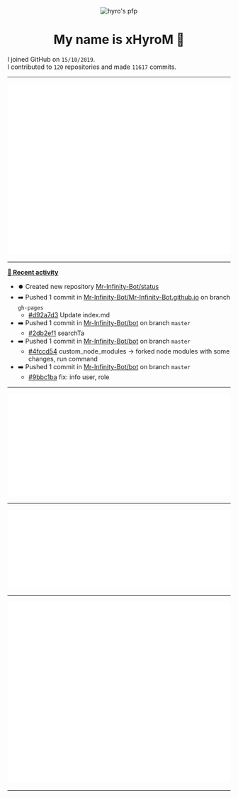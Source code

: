<p align="center">
    <img src="https://avatars.githubusercontent.com/u/56601352" width="192" alt="hyro's pfp" />
    <h1 align="center">My name is xHyroM 👋</h1>
</p>

I joined GitHub on `15/10/2019`.  
I contributed to `120` repositories and made `11617` commits.  

___

<img src="https://github.com/xHyroM/xHyroM/blob/master/.cache/base.svg">

___

**[📰 Recent activity](https://github.com/xHyroM)**
* ⏺️ Created new repository  [Mr-Infinity-Bot/status](https://github.com/Mr-Infinity-Bot/status)
* ➡️ Pushed 1 commit in [Mr-Infinity-Bot/Mr-Infinity-Bot.github.io](https://github.com/Mr-Infinity-Bot/Mr-Infinity-Bot.github.io) on branch `gh-pages`
  * [#d92a7d3](https://github.com/Mr-Infinity-Bot/Mr-Infinity-Bot.github.io/commit/d92a7d3) Update index.md
* ➡️ Pushed 1 commit in [Mr-Infinity-Bot/bot](https://github.com/Mr-Infinity-Bot/bot) on branch `master`
  * [#2db2ef1](https://github.com/Mr-Infinity-Bot/bot/commit/2db2ef1) searchTa
* ➡️ Pushed 1 commit in [Mr-Infinity-Bot/bot](https://github.com/Mr-Infinity-Bot/bot) on branch `master`
  * [#4fccd54](https://github.com/Mr-Infinity-Bot/bot/commit/4fccd54) custom_node_modules -&gt; forked node modules with some changes, run command
* ➡️ Pushed 1 commit in [Mr-Infinity-Bot/bot](https://github.com/Mr-Infinity-Bot/bot) on branch `master`
  * [#9bbc1ba](https://github.com/Mr-Infinity-Bot/bot/commit/9bbc1ba) fix: info user, role


___

<img src="https://github.com/xHyroM/xHyroM/blob/master/.cache/isocalendar.svg">

___

<img src="https://github.com/xHyroM/xHyroM/blob/master/.cache/languages.svg">

___

<img src="https://github.com/xHyroM/xHyroM/blob/master/.cache/achievements.svg">

___
